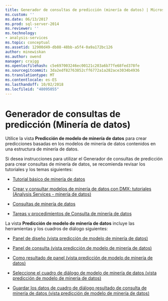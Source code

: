 ```yaml
---
title: Generador de consultas de predicción (minería de datos) | Microsoft Docs
ms.custom: ''
ms.date: 06/13/2017
ms.prod: sql-server-2014
ms.reviewer: ''
ms.technology:
- analysis-services
ms.topic: conceptual
ms.assetid: 12900d49-db88-48bb-a5f4-0a9a172bc126
author: minewiskan
ms.author: owend
manager: craigg
ms.openlocfilehash: c5e697003246ec00121c203a6b77fe68fed378fe
ms.sourcegitcommit: 3da2edf82763852cff6772a1a282ace3034b4936
ms.translationtype: MT
ms.contentlocale: es-ES
ms.lasthandoff: 10/02/2018
ms.locfileid: "48095055"
---
```

# <a name="prediction-query-builder-data-mining"></a>Generador de consultas de predicción (Minería de datos)
  Utilice la vista **Predicción de modelo de minería de datos** para crear predicciones basadas en los modelos de minería de datos contenidos en una estructura de minería de datos.  
  
 Si desea instrucciones para utilizar el Generador de consultas de predicción para crear consultas de minería de datos, se recomienda revisar los tutoriales y los temas siguientes:  
  
-   [Tutorial básico de minería de datos](../../2014/tutorials/basic-data-mining-tutorial.md)  
  
-   [Crear y consultar modelos de minería de datos con DMX: tutoriales &#40;Analysis Services - minería de datos&#41;](../../2014/tutorials/create-query-data-mining-models-dmx-tutorials.md)  
  
-   [Consultas de minería de datos](data-mining/data-mining-queries.md)  
  
-   [Tareas y procedimientos de Consulta de minería de datos](data-mining/data-mining-query-tasks-and-how-tos.md)  
  
 La vista **Predicción de modelo de minería de datos** incluye las herramientas y los cuadros de diálogo siguientes:  
  
-   [Panel de diseño &#40;vista predicción de modelo de minería de datos&#41;](design-pane-mining-model-prediction-view.md)  
  
-   [Panel de consulta &#40;vista predicción de modelo de minería de datos&#41;](query-pane-mining-model-prediction-view.md)  
  
-   [Como resultado de panel &#40;vista predicción de modelo de minería de datos&#41;](result-pane-mining-model-prediction-view.md)  
  
-   [Seleccione el cuadro de diálogo de modelo de minería de datos &#40;vista predicción de modelo de minería de datos&#41;](select-mining-model-dialog-box-mining-model-prediction-view.md)  
  
-   [Guardar los datos de cuadro de diálogo resultado de consulta de minería de datos &#40;vista predicción de modelo de minería de datos&#41;](save-data-mining-query-result-dialog-box-mining-model-prediction-view.md)  
  
  

